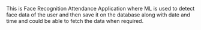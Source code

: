 This is Face Recognition Attendance Application where ML is used to detect face data of the user and then save it on the database along with date and time and could be able to fetch the data when required.
